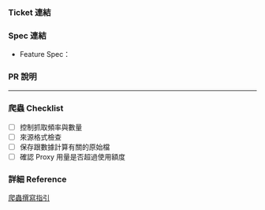 ### Ticket 連結

### Spec 連結

- Feature Spec：

### PR 說明



---

### 爬蟲 Checklist
- [ ] 控制抓取頻率與數量
- [ ] 來源格式檢查
- [ ] 保存跟數據計算有關的原始檔
- [ ] 確認 Proxy 用量是否超過使用額度

### 詳細 Reference
[爬蟲撰寫指引](https://www.notion.so/statementdog/3e8443fbe74e4988b317075d472d8d1f)
